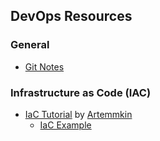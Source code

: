 ## DevOps Resources

### General
- [Git Notes](git)

### Infrastructure as Code (IAC)

- [IaC Tutorial](https://github.com/Artemmkin/infrastructure-as-code-tutorial) by [Artemmkin](https://github.com/Artemmkin)
  - [IaC Example](https://github.com/Artemmkin/infrastructure-as-code-example)


